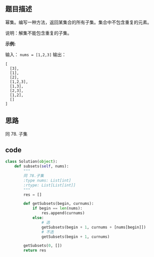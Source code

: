 ## 题目描述

幂集。编写一种方法，返回某集合的所有子集。集合中不包含重复的元素。

说明：解集不能包含重复的子集。

**示例:**

 输入： `nums = [1,2,3]`
 输出：

```
[
  [3],
  [1],
  [2],
  [1,2,3],
  [1,3],
  [2,3],
  [1,2],
  []
]
```

## 思路

同 78. 子集

## code

```python
class Solution(object):
    def subsets(self, nums):
        """
        同 78.子集
        :type nums: List[int]
        :rtype: List[List[int]]
        """
        res = []

        def getSubsets(begin, curnums):
            if begin == len(nums):
                res.append(curnums)
            else:
                # 选
                getSubsets(begin + 1, curnums + [nums[begin]])
                # 不选
                getSubsets(begin + 1, curnums)

        getSubsets(0, [])
        return res
```